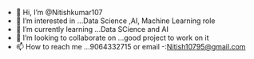 - 👋 Hi, I’m @Nitishkumar107
- 👀 I’m interested in ...Data Science ,AI, Machine Learning role
- 🌱 I’m currently learning ...Data SCience and AI
- 💞️ I’m looking to collaborate on ...good project to work on it
- 📫 How to reach me ...9064332715 or email -:Nitish10795@gmail.com

<!---
Nitishkumar107/Nitishkumar107 is a ✨ special ✨ repository because its `README.md` (this file) appears on your GitHub profile.
You can click the Preview link to take a look at your changes.
--->
